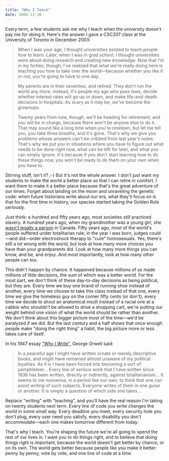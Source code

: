 ```yaml
---
title: "Why I Teach"
date: 2004-12-30
---
```

<p>
  Every term, a few students ask me why I teach when the university
  doesn't pay me for doing it. Here's the answer I gave a CSC207 class
  at the University of Toronto in December 2003:
</p>
<blockquote>
  <p>
    When I was your age, I thought universities existed to teach
    people how to learn. Later, when I was in grad school, I thought
    universities were about doing research and creating new
    knowledge. Now that I'm in my forties, though, I've realized that
    what we're really doing here is teaching you how to take over the
    world—because whether you like it or not, you're going to have
    to one day.
  </p>
  <p>
    My parents are in their seventies, and retired. They don't run the
    world any more; instead, it's people my age who pass laws, decide
    whether interest rates will go up or down, and make life-and-death
    decisions in hospitals. As scary as it may be, <em>we've</em>
    become the grownups.
  </p>
  <p>
    Twenty years from now, though, we'll be heading for retirement,
    and <em>you</em> will be in charge, because there won't be anyone
    else to do it. That may sound like a long time when you're
    nineteen, but let me tell you, you take three breaths, and it's
    gone. That's why we give you problems whose answers can't be
    cribbed from last year's notes. That's why we put you in
    situations where you have to figure out what needs to be done
    right now, what can be left for later, and what you can simply
    ignore. It's because if you don't start learning how to do these
    things now, you won't be ready to do them on your own when you
    have to.
  </p>
</blockquote>
<p>
  Stirring stuff, isn't it? ;-) But it's not the whole answer. I don't
  just want my students to make the world a better place so that I can
  retire in comfort. I want them to make it a better place because
  that's the great adventure of our times. Forget about landing on the
  moon and unraveling the genetic code: when future historians write
  about our era, what they'll focus on is that for the first time in
  history, our species started taking the Golden Rule seriously.
</p>
<p>
  Just think: a hundred and fifty years ago, most societies still
  practiced slavery. A hundred years ago, when my grandmother was a
  young girl,
  she <a href="http://www.canuck.com/famous5/html/history.html">wasn't
  legally a person</a> in Canada. Fifty years ago, most of the world's
  people suffered under totalitarian rule; in the year I was born,
  judges could—and did—order electroshock therapy to "cure"
  homosexuals. Yes, there's still a lot wrong with the world, but look
  at how many more choices you have than your grandparents did. Look
  at how many more things you can know, and be, and enjoy. And most
  importantly, look at how many other people can too.
</p>
<p>
  This didn't happen by chance. It happened because millions of us
  made millions of little decisions, the sum of which was a better
  world. For the most part, we don't think of these day-to-day
  decisions as being political, but they are. Every time we buy one
  brand of running shoe instead of another, every time we choose to
  take this class instead of that one, every time we give the homeless
  guy on the corner fifty cents (or don't), every time we decide to
  shout an anatomical insult instead of a racial one at a cabbie who
  shouldn't be allowed to drive a shopping cart, we're putting our
  weight behind one vision of what the world should be rather than
  another. We don't think about this bigger picture most of the
  time—we'd be paralyzed if we did. But the last century and a half
  shows that once enough people make "doing the right thing" a habit,
  the big picture more or less takes care of itself.
</p>
<p>
  In his 1947
  essay <a href="http://www.resort.com/~prime8/Orwell/whywrite.html">"Why
  I Write"</a>, George Orwell said:
</p>
<blockquote>
  <p>
    In a peaceful age I might have written ornate or merely
    descriptive books, and might have remained almost unaware of my
    political loyalties. As it is I have been forced into becoming a
    sort of pamphleteer… Every line of serious work that I have
    written since 1936 has been written, directly or indirectly,
    against totalitarianism… It seems to me nonsense, in a period
    like our own, to think that one can avoid writing of such
    subjects. Everyone writes of them in one guise or another. It is
    simply a question of which side one takes…
  </p>
</blockquote>
<p>
  Replace "writing" with "teaching", and you'll have the real reason
  I'm taking on twenty students next term. Every line of code you
  write changes the world in some small way. Every deadline you meet,
  every security hole you don't plug, every user need you satisfy,
  every disability you don't accommodate—each one makes tomorrow
  different from today.
</p>
<p>
  That's why I teach. You're shaping the future we're all going to
  spend the rest of our lives in. I want you to do things right, and
  to believe that doing things right is important, because the world
  doesn't get better by chance, or on its own. The world gets better
  because people like you make it better: penny by penny, vote by
  vote, and one line of code at a time.
</p>
